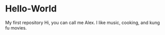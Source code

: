 # Hello-World
My first repository
Hi, you can call me Alex.
I like music, cooking, and kung fu movies.
